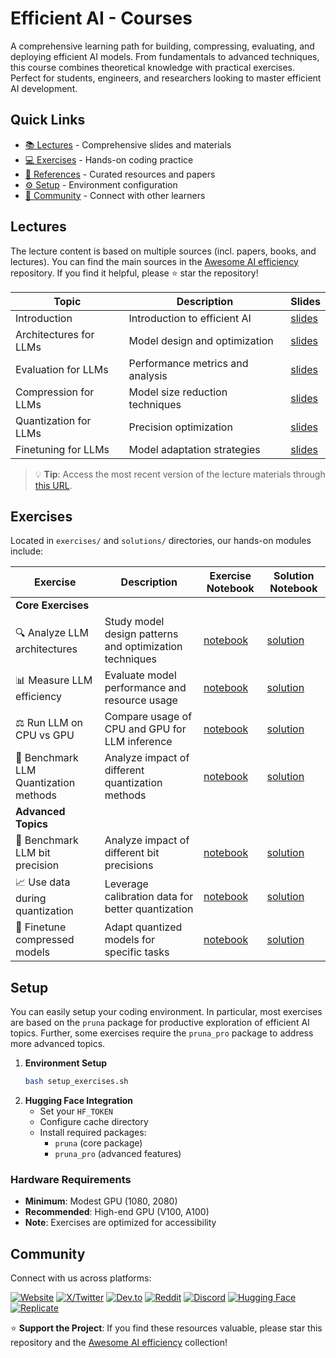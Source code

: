 # Efficient AI - Courses

A comprehensive learning path for building, compressing, evaluating, and deploying efficient AI models. From fundamentals to advanced techniques, this course combines theoretical knowledge with practical exercises. Perfect for students, engineers, and researchers looking to master efficient AI development.

## Quick Links

- [📚 Lectures](#lectures) - Comprehensive slides and materials
- [💻 Exercises](#exercises) - Hands-on coding practice
- [📖 References](#references) - Curated resources and papers
- [⚙️ Setup](#setup) - Environment configuration
- [🤝 Community](#community) - Connect with other learners

## Lectures

The lecture content is based on multiple sources (incl. papers, books, and lectures).
You can find the main sources in the [Awesome AI efficiency](https://github.com/PrunaAI/awesome-ai-efficiency) repository.
If you find it helpful, please ⭐ star the repository!

| Topic | Description | Slides |
|-------|-------------|--------|
| Introduction | Introduction to efficient AI | [slides](slides/00-introduction.pdf) |
| Architectures for LLMs | Model design and optimization | [slides](slides/01-language_model_architectures.pdf) |
| Evaluation for LLMs | Performance metrics and analysis | [slides](slides/02-compress_language_models.pdf) |
| Compression for LLMs | Model size reduction techniques | [slides](slides/03-evalaute_language_models.pdf) |
| Quantization for LLMs | Precision optimization | [slides](slides/04-quantize_language_models.pdf) |
| Finetuning for LLMs | Model adaptation strategies | [slides](slides/05-finetuning_for_llms.pdf) |

> 💡 **Tip**: Access the most recent version of the lecture materials through [this URL](https://ln5.sync.com/dl/7d21bc370/gxpiqj2b-4k22jgex-x8i7zgxr-9pkajy52).

## Exercises

Located in `exercises/` and `solutions/` directories, our hands-on modules include:

| Exercise | Description | Exercise Notebook | Solution Notebook |
|----------|-------------|-------------------|-------------------|
| **Core Exercises** | | | |
| 🔍 Analyze LLM architectures | Study model design patterns and optimization techniques | [notebook](exercises/01-analyze_llm_architectures.ipynb) | [solution](solutions/01-analyze_llm_architectures.ipynb) |
| 📊 Measure LLM efficiency | Evaluate model performance and resource usage | [notebook](exercises/02-measure_llm_efficiency.ipynb) | [solution](solutions/02-measure_llm_efficiency.ipynb) |
| ⚖️ Run LLM on CPU vs GPU | Compare usage of CPU and GPU for LLM inference | [notebook](exercises/03-run_llm_cpu_vs_gpu.ipynb) | [solution](solutions/03-run_llm_cpu_vs_gpu.ipynb) |
| 🔢 Benchmark LLM Quantization methods | Analyze impact of different quantization methods | [notebook](exercises/04-benchmark_llm_quantization_methods.ipynb) | [solution](solutions/04-benchmark_llm_quantization_methods.ipynb) |
| **Advanced Topics** | | | |
| 🚀 Benchmark LLM bit precision | Analyze impact of different bit precisions | [notebook](exercises/05-benchmark_llm_bits.ipynb) | [solution](solutions/05-benchmark_llm_bits.ipynb) |
| 📈 Use data during quantization | Leverage calibration data for better quantization | [notebook](exercises/06-use_data_llm_quantization.ipynb) | [solution](solutions/06-use_data_llm_quantization.ipynb) |
| 🎯 Finetune compressed models | Adapt quantized models for specific tasks | [notebook](exercises/07-finetune_llm.ipynb) | [solution](solutions/07-finetune_llm.ipynb) |

## Setup

You can easily setup your coding environment. In particular, most exercises are based on the `pruna` package for productive exploration of efficient AI topics.
Further, some exercises require the `pruna_pro` package to address more advanced topics.

1. **Environment Setup**
   ```bash
   bash setup_exercises.sh
   ```
2. **Hugging Face Integration**
   - Set your `HF_TOKEN`
   - Configure cache directory
   - Install required packages:
     - `pruna` (core package)
     - `pruna_pro` (advanced features)

### Hardware Requirements

- **Minimum**: Modest GPU (1080, 2080)
- **Recommended**: High-end GPU (V100, A100)
- **Note**: Exercises are optimized for accessibility

## Community

Connect with us across platforms:

[![Website](https://img.shields.io/badge/Pruna.ai-purple?style=flat-square)](https://pruna.ai)
[![X/Twitter](https://img.shields.io/twitter/url?url=https%3A%2F%2Fx.com%2FPrunaAI)](https://x.com/PrunaAI)
[![Dev.to](https://img.shields.io/badge/dev-to-black?style=flat-square)](https://dev.to/prunaai)
[![Reddit](https://img.shields.io/badge/Follow-r%2FPrunaAI-orange?style=social)](https://reddit.com/r/PrunaAI)
[![Discord](https://img.shields.io/badge/Discord-join_us-purple?style=flat-square)](https://discord.gg/prunaai)
[![Hugging Face](https://img.shields.io/badge/Huggingface-models-yellow?style=flat-square)](https://huggingface.co/prunaai)
[![Replicate](https://img.shields.io/badge/replicate-black?style=flat-square)](https://replicate.com/prunaai)

⭐ **Support the Project**: If you find these resources valuable, please star this repository and the [Awesome AI efficiency](https://github.com/PrunaAI/awesome-ai-efficiency) collection!
